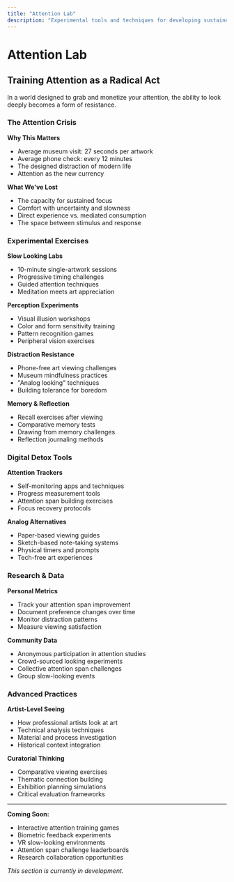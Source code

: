 ```yaml
---
title: "Attention Lab"
description: "Experimental tools and techniques for developing sustained attention in a distracted world"
---
```


# Attention Lab

## Training Attention as a Radical Act

In a world designed to grab and monetize your attention, the ability to look deeply becomes a form of resistance.

### The Attention Crisis

**Why This Matters**
- Average museum visit: 27 seconds per artwork
- Average phone check: every 12 minutes  
- The designed distraction of modern life
- Attention as the new currency

**What We've Lost**
- The capacity for sustained focus
- Comfort with uncertainty and slowness
- Direct experience vs. mediated consumption
- The space between stimulus and response

### Experimental Exercises

**Slow Looking Labs**
- 10-minute single-artwork sessions
- Progressive timing challenges
- Guided attention techniques
- Meditation meets art appreciation

**Perception Experiments** 
- Visual illusion workshops
- Color and form sensitivity training
- Pattern recognition games
- Peripheral vision exercises

**Distraction Resistance**
- Phone-free art viewing challenges
- Museum mindfulness practices
- "Analog looking" techniques
- Building tolerance for boredom

**Memory & Reflection**
- Recall exercises after viewing
- Comparative memory tests
- Drawing from memory challenges
- Reflection journaling methods

### Digital Detox Tools

**Attention Trackers**
- Self-monitoring apps and techniques
- Progress measurement tools
- Attention span building exercises
- Focus recovery protocols

**Analog Alternatives**
- Paper-based viewing guides
- Sketch-based note-taking systems
- Physical timers and prompts
- Tech-free art experiences

### Research & Data

**Personal Metrics**
- Track your attention span improvement
- Document preference changes over time
- Monitor distraction patterns
- Measure viewing satisfaction

**Community Data**
- Anonymous participation in attention studies
- Crowd-sourced looking experiments
- Collective attention span challenges
- Group slow-looking events

### Advanced Practices

**Artist-Level Seeing**
- How professional artists look at art
- Technical analysis techniques
- Material and process investigation
- Historical context integration

**Curatorial Thinking**
- Comparative viewing exercises  
- Thematic connection building
- Exhibition planning simulations
- Critical evaluation frameworks

---

**Coming Soon:**
- Interactive attention training games
- Biometric feedback experiments
- VR slow-looking environments
- Attention span challenge leaderboards
- Research collaboration opportunities

*This section is currently in development.*
